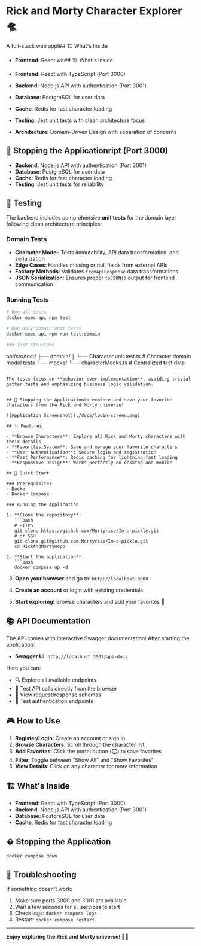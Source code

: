 # Rick and Morty Character Explorer 🛸

A full-stack web appl## 🏗️ What's Inside

- **Frontend**: React wit## 🏗️ What's Inside

- **Frontend**: React with TypeScript (Port 3000)
- **Backend**: Node.js API with authentication (Port 3001)
- **Database**: PostgreSQL for user data
- **Cache**: Redis for fast character loading
- **Testing**: Jest unit tests with clean architecture focus
- **Architecture**: Domain-Driven Design with separation of concerns

## 🛑 Stopping the Applicationript (Port 3000)
- **Backend**: Node.js API with authentication (Port 3001)
- **Database**: PostgreSQL for user data
- **Cache**: Redis for fast character loading
- **Testing**: Jest unit tests for reliability

## 🧪 Testing

The backend includes comprehensive **unit tests** for the domain layer following clean architecture principles:

### Domain Tests
- **Character Model**: Tests immutability, API data transformation, and serialization
- **Edge Cases**: Handles missing or null fields from external APIs
- **Factory Methods**: Validates `fromApiResponse` data transformations
- **JSON Serialization**: Ensures proper `toJSON()` output for frontend communication

### Running Tests

```bash
# Run all tests
docker exec api npm test

# Run only domain unit tests
docker exec api npm run test:domain

### Test Structure
```
api/src/test/
├── domain/
│   └── Character.unit.test.ts    # Character domain model tests
└── mocks/
    └── characterMocks.ts         # Centralized test data
```

The tests focus on **behavior over implementation**, avoiding trivial getter tests and emphasizing business logic validation.


## 🛑 Stopping the Applicationto explore and save your favorite characters from the Rick and Morty universe!

![Application Screenshot](./docs/login-screen.png)

## ✨ Features

- **Browse Characters**: Explore all Rick and Morty characters with their details
- **Favorites System**: Save and manage your favorite characters
- **User Authentication**: Secure login and registration
- **Fast Performance**: Redis caching for lightning-fast loading
- **Responsive Design**: Works perfectly on desktop and mobile

## 🚀 Quick Start

### Prerequisites
- Docker
- Docker Compose

### Running the Application

1. **Clone the repository**:
   ```bash
   # HTTPS
   git clone https://github.com/Mortyrise/Im-a-pickle.git
   # or SSH
   git clone git@github.com:Mortyrise/Im-a-pickle.git
   cd RickAndMortyRepo

2. **Start the application**:
   ```bash
   docker compose up -d
   ```

3. **Open your browser** and go to: `http://localhost:3000`

4. **Create an account** or login with existing credentials

5. **Start exploring!** Browse characters and add your favorites 🎉

## 📚 API Documentation

The API comes with interactive Swagger documentation! After starting the application:

- **Swagger UI**: `http://localhost:3001/api-docs`

Here you can:
- 🔍 Explore all available endpoints
- 🧪 Test API calls directly from the browser
- 📖 View request/response schemas
- 🔐 Test authentication endpoints

## 🎮 How to Use

1. **Register/Login**: Create an account or sign in
2. **Browse Characters**: Scroll through the character list
3. **Add Favorites**: Click the portal button (⭕) to save favorites
4. **Filter**: Toggle between "Show All" and "Show Favorites"
5. **View Details**: Click on any character for more information

## 🏗️ What's Inside

- **Frontend**: React with TypeScript (Port 3000)
- **Backend**: Node.js API with authentication (Port 3001)
- **Database**: PostgreSQL for user data
- **Cache**: Redis for fast character loading

## � Stopping the Application

```bash
docker compose down
```

## 🐛 Troubleshooting

If something doesn't work:

1. Make sure ports 3000 and 3001 are available
2. Wait a few seconds for all services to start
3. Check logs: `docker compose logs`
4. Restart: `docker compose restart`

---

**Enjoy exploring the Rick and Morty universe! 🚀✨**
